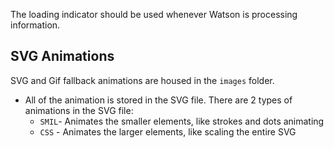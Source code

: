 The loading indicator should be used whenever Watson is processing information.

## SVG Animations
SVG and Gif fallback animations are housed in the `images` folder.

- All of the animation is stored in the SVG file. There are 2 types of animations in the SVG file:
  - `SMIL`- Animates the smaller elements, like strokes and dots animating 
  - `CSS` - Animates the larger elements, like scaling the entire SVG
